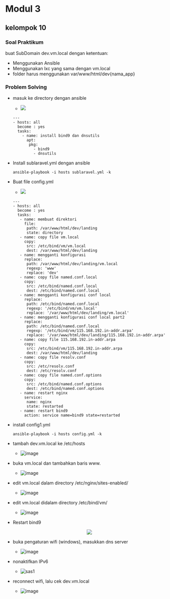 # **Modul 3**

## **kelompok 10**



### **Soal Praktikum**

buat SubDomain dev.vm.local dengan ketentuan:

* Menggunakan Ansible
* Menggunakan lxc yang sama dengan vm.local
* folder harus menggunakan var/www/html/dev{nama_app}

### **Problem Solving**

* masuk ke directory dengan ansible
  - <img src= "https://github.com/acid99/Sistem-Administrasi-Server/blob/main/assets/laprak3/2021-12-15_1.png?raw=true">
  ```
  ---
  - hosts: all
    become : yes
    tasks:
      - name: install bind9 dan dnsutils
        apt:
         pkg:
           - bind9
           - dnsutils
  ```

* Install sublaravel.yml dengan ansible
  ```
  ansible-playbook -i hosts sublaravel.yml -k
  ```
* Buat file config.yml
  - <img src= "https://github.com/acid99/Sistem-Administrasi-Server/blob/main/assets/laprak3/2021-12-15_3.png?raw=true">

  ```
  ---
  - hosts: all
    become : yes
    tasks:
     - name: membuat direktori
       file:
        path: /var/www/html/dev/landing
        state: directory
     - name: copy file vm.local
       copy:
        src: /etc/bind/vm/vm.local
        dest: /var/www/html/dev/landing
     - name: mengganti konfigurasi
       replace:
        path: /var/www/html/dev/landing/vm.local
        regexp: 'www'
        replace: 'dev'
     - name: copy file named.conf.local
       copy:
        src: /etc/bind/named.conf.local
        dest: /etc/bind/named.conf.local
     - name: mengganti konfigurasi conf local
       replace:
        path: /etc/bind/named.conf.local
        regexp: '/etc/bind/vm/vm.local'
        replace: '/var/www/html/dev/landing/vm.local'
     - name: mengganti konfigurasi conf local part2
       replace:
        path: /etc/bind/named.conf.local
        regexp: '/etc/bind/vm/115.168.192.in-addr.arpa'
        replace: '/var/www/html/dev/landing/115.168.192.in-addr.arpa'
     - name: copy file 115.168.192.in-addr.arpa
       copy:
        src: /etc/bind/vm/115.168.192.in-addr.arpa
        dest: /var/www/html/dev/landing
     - name: copy file resolv.conf
       copy:
        src: /etc/resolv.conf
        dest: /etc/resolv.conf
     - name: copy file named.conf.options
       copy:
        src: /etc/bind/named.conf.options
        dest: /etc/bind/named.conf.options
     - name: restart nginx
       service:
        name: nginx
        state: restarted
     - name: restart bind9
       action: service name=bind9 state=restarted
  ```

* install config1.yml
  ```
  ansible-playbook -i hosts config.yml -k
  ```

* tambah dev.vm.local ke /etc/hosts
  - ![image](https://user-images.githubusercontent.com/93419670/146424348-8d15b0b0-aacc-470d-9a42-78ca75c5770d.png)

* buka vm.local dan tambahkan baris www.
  - ![image](https://user-images.githubusercontent.com/93419670/146424892-92be3cff-ec0b-4e99-ace8-f093b5ba715a.png)
  
* edit vm.local dalam directory /etc/nginx/sites-enabled/
  - ![image](https://user-images.githubusercontent.com/93419670/146428656-ab252b47-9c31-46bf-bd3e-5abdc64cf5ff.png)

* edit vm.local didalam directory /etc/bind/vm/
  - ![image](https://user-images.githubusercontent.com/93419670/146429316-24456d69-5b26-47e0-89c9-542a21a9e34d.png)

* Restart bind9

  <p align="center">
        	<img src= "https://github.com/acid99/Sistem-Administrasi-Server/blob/main/assets/laprak3/2021-12-16_1.png?raw=true">
  </p>

- buka pengaturan wifi (windows), masukkan dns server 
  - ![image](https://user-images.githubusercontent.com/93419670/146425587-fd581a75-d2b4-4af0-8cee-6dfbd3d79af4.png)
  
- nonaktifkan IPv6
  - ![sas1](https://user-images.githubusercontent.com/93419670/146426507-0b52f05b-775b-4656-9698-d4b82f378781.PNG)

- reconnect wifi, lalu cek dev.vm.local
  - ![image](https://user-images.githubusercontent.com/93419670/146427572-8f932e7e-eedb-426f-9448-f4fdb8a433f6.png)
